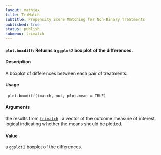 ```yaml
---
layout: mathjax	
title: TriMatch
subtitle: Propensity Score Matching for Non-Binary Treatments
published: true
status: publish
submenu: trimatch
---
```



#### `plot.boxdiff`: Returns a `ggplot2` box plot of the differences. ####

#### Description ####


 A boxplot of differences between each pair of treatments.


#### Usage ####

     
     plot.boxdiff(tmatch, out, plot.mean = TRUE)


#### Arguments ####

the results from [`trimatch`](trimatch.html) . a vector of the outcome measure of interest. logical indicating whether the means should be plotted.

#### Value ####


 a `ggplot2` boxplot of the differences.


